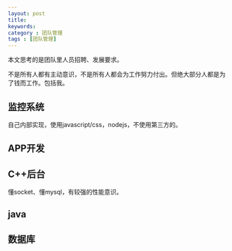 ```yaml
---
layout: post
title: 
keywords: 
category : 团队管理
tags : [团队管理]
---
```

本文思考的是团队里人员招聘、发展要求。
<!-- more -->
不是所有人都有主动意识，不是所有人都会为工作努力付出。但绝大部分人都是为了钱而工作。包括我。

## 监控系统
自己内部实现，使用javascript/css，nodejs，不使用第三方的。

## APP开发

## C++后台
懂socket、懂mysql，有较强的性能意识。

## java

## 数据库

